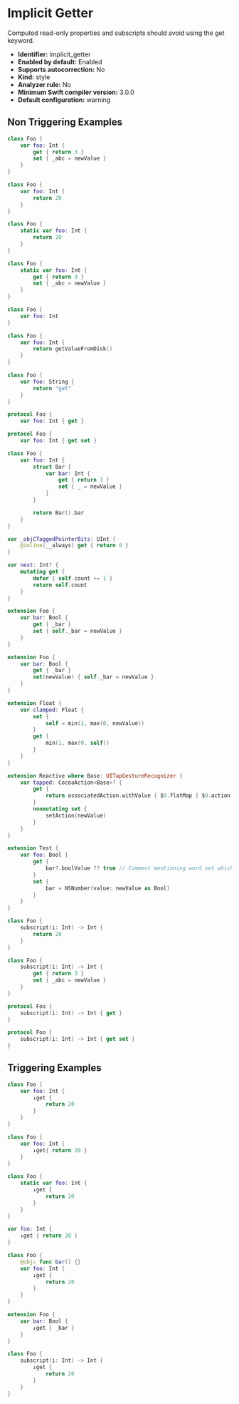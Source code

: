 # Implicit Getter

Computed read-only properties and subscripts should avoid using the get keyword.

* **Identifier:** implicit_getter
* **Enabled by default:** Enabled
* **Supports autocorrection:** No
* **Kind:** style
* **Analyzer rule:** No
* **Minimum Swift compiler version:** 3.0.0
* **Default configuration:** warning

## Non Triggering Examples

```swift
class Foo {
    var foo: Int {
        get { return 3 }
        set { _abc = newValue }
    }
}
```

```swift
class Foo {
    var foo: Int {
        return 20
    }
}
```

```swift
class Foo {
    static var foo: Int {
        return 20
    }
}
```

```swift
class Foo {
    static var foo: Int {
        get { return 3 }
        set { _abc = newValue }
    }
}
```

```swift
class Foo {
    var foo: Int
}
```

```swift
class Foo {
    var foo: Int {
        return getValueFromDisk()
    }
}
```

```swift
class Foo {
    var foo: String {
        return "get"
    }
}
```

```swift
protocol Foo {
    var foo: Int { get }
```

```swift
protocol Foo {
    var foo: Int { get set }
```

```swift
class Foo {
    var foo: Int {
        struct Bar {
            var bar: Int {
                get { return 1 }
                set { _ = newValue }
            }
        }

        return Bar().bar
    }
}
```

```swift
var _objCTaggedPointerBits: UInt {
    @inline(__always) get { return 0 }
}
```

```swift
var next: Int? {
    mutating get {
        defer { self.count += 1 }
        return self.count
    }
}
```

```swift
extension Foo {
    var bar: Bool {
        get { _bar }
        set { self._bar = newValue }
    }
}
```

```swift
extension Foo {
    var bar: Bool {
        get { _bar }
        set(newValue) { self._bar = newValue }
    }
}
```

```swift
extension Float {
    var clamped: Float {
        set {
            self = min(1, max(0, newValue))
        }
        get {
            min(1, max(0, self))
        }
    }
}
```

```swift
extension Reactive where Base: UITapGestureRecognizer {
    var tapped: CocoaAction<Base>? {
        get {
            return associatedAction.withValue { $0.flatMap { $0.action } }
        }
        nonmutating set {
            setAction(newValue)
        }
    }
}
```

```swift
extension Test {
    var foo: Bool {
        get {
            bar?.boolValue ?? true // Comment mentioning word set which triggers violation
        }
        set {
            bar = NSNumber(value: newValue as Bool)
        }
    }
}
```

```swift
class Foo {
    subscript(i: Int) -> Int {
        return 20
    }
}
```

```swift
class Foo {
    subscript(i: Int) -> Int {
        get { return 3 }
        set { _abc = newValue }
    }
}
```

```swift
protocol Foo {
    subscript(i: Int) -> Int { get }
}
```

```swift
protocol Foo {
    subscript(i: Int) -> Int { get set }
}
```

## Triggering Examples

```swift
class Foo {
    var foo: Int {
        ↓get {
            return 20
        }
    }
}
```

```swift
class Foo {
    var foo: Int {
        ↓get{ return 20 }
    }
}
```

```swift
class Foo {
    static var foo: Int {
        ↓get {
            return 20
        }
    }
}
```

```swift
var foo: Int {
    ↓get { return 20 }
}
```

```swift
class Foo {
    @objc func bar() {}
    var foo: Int {
        ↓get {
            return 20
        }
    }
}
```

```swift
extension Foo {
    var bar: Bool {
        ↓get { _bar }
    }
}
```

```swift
class Foo {
    subscript(i: Int) -> Int {
        ↓get {
            return 20
        }
    }
}
```